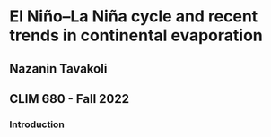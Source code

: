# El Niño–La Niña cycle and recent trends in continental evaporation

## Nazanin Tavakoli

## CLIM 680 - Fall 2022

### Introduction

